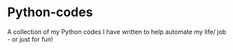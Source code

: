 # Python-codes
A collection of my Python codes I have written to help automate my life/ job - or just for fun!
